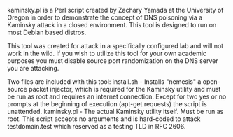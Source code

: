kaminsky.pl is a Perl script created by Zachary Yamada at the University of Oregon in order to demonstrate the concept of DNS poisoning via a Kaminsky attack in a closed environment. This tool is designed to run on most Debian based distros.

This tool was created for attack in a specifically configured lab and will not work in the wild. If you wish to utilize this tool for your own academic purposes you must disable source port randomization on the DNS server you are attacking. 

Two files are included with this tool:
install.sh - Installs "nemesis" a open-source packet injector, which is required for the Kaminsky utility and must be run as root and requires an internet connection. Except for two yes or no prompts at the beginning of execution (apt-get requests) the script is unattended.
kaminsky.pl - The actual Kaminsky utility itself. Must be run as root. This script accepts no arguments and is hard-coded to attack testdomain.test which reserved as a testing TLD in RFC 2606.